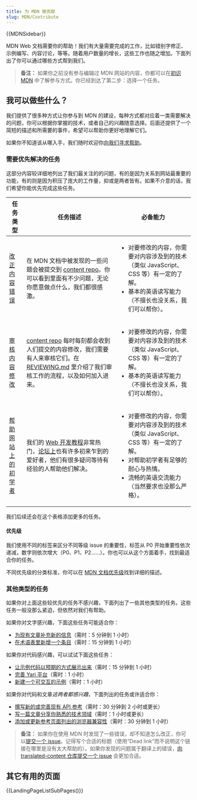 ```yaml
---
title: 为 MDN 做贡献
slug: MDN/Contribute
---
```


{{MDNSidebar}}

MDN Web 文档需要你的帮助！我们有大量需要完成的工作，比如错别字修正、示例编写、内容讨论，等等。随着用户数量的增长，这些工作也随之增加。下面列出了你可以通过哪些方式帮到我们。

> **备注：** 如果你之前没有参与编辑过 MDN 网站的内容，你都可以在[初识 MDN](/zh-CN/docs/MDN/Contribute/Getting_started) 中了解参与方式。你已经到达了第二步：选择一个任务。

## 我可以做些什么？

我们提供了很多种方式让你参与到 MDN 的建设，每种方式都对应着一类需要解决的问题，你可以根据你掌握的技术，或者自己的兴趣随意选择。后面还提供了一个简短的描述和所需要的事件，希望可以帮助你更好地理解它们。

如果你不知道该从哪入手，我们随时欢迎你[向我们寻求帮助](/zh-CN/docs/MDN/Contribute/Getting_started#第四步：寻求帮助)。

### 需要优先解决的任务

这部分内容较详细地列出了我们最关注的的问题，有的是因为关系到网站最重要的功能，有的则是因为积压了庞大的工作量，抑或是两者皆有。如果不介意的话，我们希望你能优先完成这些任务。

<table class="standard-table">
 <thead>
  <tr>
   <th scope="col">任务类型</th>
   <th scope="col">任务描述</th>
   <th scope="col">必备能力</th>
  </tr>
 </thead>
 <tbody>
  <tr>
   <td><a href="/zh-CN/docs/MDN/Contribute/Fixing_MDN_content_bugs">改正内容错误</a></td>
   <td>在 MDN 文档中被发现的一些问题会被提交到 <a href="https://github.com/mdn/content/issues">content repo</a>。你可以看到里面有不少问题，无论你愿意做点什么，我们都很感激。</td>
   <td>
    <ul>
     <li>对要修改的内容，你需要对内容涉及到的技术（类似 JavaScript、CSS 等）有一定的了解。</li>
     <li>基本的英语读写能力（不擅长也没关系，我们可以帮你）。</li>
    </ul>
   </td>
  </tr>
  <tr>
   <td><a href="https://github.com/mdn/content/blob/main/REVIEWING.md">审核内容修改</a></td>
   <td><a href="https://github.com/mdn/content">content repo</a> 每时每刻都会收到人们提交的内容修改，我们需要有人来审核它们。在 <a href="https://github.com/mdn/content/blob/main/REVIEWING.md">REVIEWING.md</a> 里介绍了我们审核工作的流程，以及如何加入进来。</td>
   <td>
    <ul>
     <li>对要修改的内容，你需要对内容涉及到的技术（类似 JavaScript、CSS 等）有一定的了解。</li>
     <li>基本的英语读写能力（不擅长也没关系，我们可以帮你）。</li>
    </ul>
   </td>
  </tr>
  <tr>
   <td><a href="/zh-CN/docs/MDN/Community/Learn_forum">帮助网站上的初学者</a></td>
   <td>我们的 <a href="/zh-CN/docs/Learn">Web 开发教程</a>非常热门，<a href="https://discourse.mozilla.org/c/mdn/learn/250">论坛上</a>也有许多初来乍到的爱好者，他们有很多疑问等待有经验的人帮助他们解决。</td>
   <td>
    <ul>
     <li>对要修改的内容，你需要对内容涉及到的技术（类似 JavaScript、CSS 等）有一定的了解。</li>
     <li>对帮助初学者有足够的耐心与热情。</li>
     <li>流畅的英语交流能力（当然要求也没那么严格）。</li>
    </ul>
   </td>
  </tr>
 </tbody>
</table>

我们后续还会在这个表格添加更多的任务。

#### 优先级

我们使用不同的标签来区分不同等级 issue 的重要性，标签从 P0 开始重要性依次递减，数字则依次增大（P0、P1、P2……）。你也可以从这个方面着手，找到最适合你的任务。

不同优先级的分类标准，你可以在 [MDN 文档优先级](https://mdn-contributor-docs.mozilla.org/legacy/documentation-priorities/)找到详细的描述。

### 其他类型的任务

如果你对上面这些较优先的任务不感兴趣，下面列出了一些其他类型的任务。这些任务一般没那么紧迫，但依然对我们有帮助。

如果你对文字感兴趣，下面这些任务可能适合你：

- [为现有文章补充新的信息](/zh-CN/docs/MDN/Writing_guidelines/Howto/Creating_moving_deleting#编辑现有页面)（需时：5 分钟到 1 小时）
- [在术语表里新增一个条目](/zh-CN/docs/MDN/Writing_guidelines/Howto/Write_a_new_entry_in_the_glossary)（需时：15 分钟到 1 小时）

如果你对代码感兴趣，可以试试下面这些任务：

- [让示例代码以预期的方式展示出来](/zh-CN/docs/MDN/Writing_guidelines/Page_structures/Live_samples)（需时：15 分钟到 1 小时）
- [完善 Yari 平台](https://github.com/mdn/yari)（需时：1 小时）
- [新建一个可交互的示例](https://github.com/mdn/interactive-examples/blob/main/CONTRIBUTING.md)（需时：1 小时）

如果你对代码和文章*这两者都感兴趣*，下面列出的任务或许适合你：

- [撰写新的或完善现有 API 参考](/zh-CN/docs/MDN/Writing_guidelines/Howto/Write_an_api_reference)（需时：30 分钟到 2 小时或更长）
- [写一篇文章分享你熟悉的技术领域](https://github.com/mdn/content#adding-a-new-document)（需时：1 小时或更长）
- [添加或更新参考页面列出的浏览器兼容性](/zh-CN/docs/MDN/Writing_guidelines/Page_structures/Compatibility_tables)（需时：30 分钟到 1 小时）

> **备注：** 如果你在使用 MDN 时发现了一些错误，却不知道怎么改正，你可以[提交一个 issue](https://github.com/mdn/content/issues/new/choose)。记得写个合适的标题（使用“Dead link”而不说明这个链接在哪里是没有太大帮助的）。如果你发现的问题属于翻译上的错误，[向 translated-content 仓库提交一个 issue](https://github.com/mdn/translated-content/issues/new/choose) 会更加合适。

## 其它有用的页面

{{LandingPageListSubPages()}}
